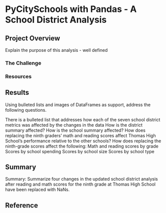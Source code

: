# PyCitySchools with Pandas - A School District Analysis

## Project Overview 
Explain the purpose of this analysis - well defined
### The Challenge
### Resources

## Results
Using bulleted lists and images of DataFrames as support, address the following questions.

There is a bulleted list that addresses how each of the seven school district metrics was affected by the changes in the data
How is the district summary affected?
How is the school summary affected?
How does replacing the ninth graders’ math and reading scores affect Thomas High School’s performance relative to the other schools?
How does replacing the ninth-grade scores affect the following:
Math and reading scores by grade
Scores by school spending
Scores by school size
Scores by school type

## Summary
Summary: Summarize four changes in the updated school district analysis after reading and math scores for the ninth grade at Thomas High School have been replaced with NaNs.

## Reference